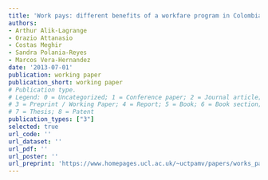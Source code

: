 ```yaml
---
title: 'Work pays: different benefits of a workfare program in Colombia'
authors:
- Arthur Alik-Lagrange
- Orazio Attanasio
- Costas Meghir
- Sandra Polania-Reyes
- Marcos Vera-Hernandez
date: '2013-07-01'
publication: working paper
publication_short: working paper
# Publication type.
# Legend: 0 = Uncategorized; 1 = Conference paper; 2 = Journal article;
# 3 = Preprint / Working Paper; 4 = Report; 5 = Book; 6 = Book section;
# 7 = Thesis; 8 = Patent
publication_types: ["3"]
selected: true
url_code: ''
url_dataset: ''
url_pdf: ''
url_poster: ''
url_preprint: 'https://www.homepages.ucl.ac.uk/~uctpamv/papers/works_pays_clean_final.pdf'
---
```

